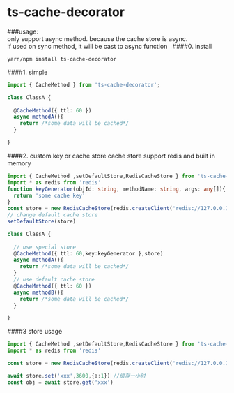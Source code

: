 # ts-cache-decorator

###usage:  
only support async method. because the cache store is async.  
if used on sync method, it will be cast to async function
  
####0. install
```
yarn/npm install ts-cache-decorator
```
####1. simple
```typescript
import { CacheMethod } from 'ts-cache-decorator';

class ClassA {
 
  @CacheMethod({ ttl: 60 })
  async methodA(){
    return /*some data will be cached*/
  }

}

```

####2. custom key or cache store 
cache store support redis and built in memory

```typescript
import { CacheMethod ,setDefaultStore,RedisCacheStore } from 'ts-cache-decorator';
import * as redis from 'redis'
function keyGenerator(objId: string, methodName: string, args: any[]){
  return 'some cache key'
}
const store = new RedisCacheStore(redis.createClient('redis://127.0.0.1:6379'))
// change default cache store
setDefaultStore(store)

class ClassA {
  
  // use special store
  @CacheMethod({ ttl: 60,key:keyGenerator },store)
  async methodA(){
    return /*some data will be cached*/
  }
  // use default cache store
  @CacheMethod({ ttl: 60 })
  async methodB(){
    return /*some data will be cached*/
  }

}

```

####3 store usage 

```typescript
import { CacheMethod ,setDefaultStore,RedisCacheStore } from 'ts-cache-decorator';
import * as redis from 'redis'

const store = new RedisCacheStore(redis.createClient('redis://127.0.0.1:6379'))

await store.set('xxx',3600,{a:1}) //缓存一小时
const obj = await store.get('xxx')


```
